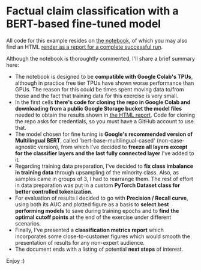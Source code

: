 # Factual claim classification with a BERT-based fine-tuned model

All code for this example resides on [the notebook](factual_claim_classification.ipynb), of which
you may also find an HTML [render as a report for a complete successful run](factual_claim_classification.html).

Although the notebook is thoroughtly commented, I'll share a brief summary here:
- The notebook is designed to be **compatible with Google Colab's TPUs**, although in practice free
  tier TPUs have shown worse performance than GPUs. The reason for this could be times spent moving
  data to/from those and the fact that training data for this exercise is very small.
- In the first cells **there's code for cloning the repo in Google Colab and downloading from a
  public Google Storage bucket the model files** needed to obtain the results shown in
  [the HTML report](factual_claim_classification.html). Code for cloning the repo asks for
  credentials, so you must have a GitHub account to use that.
- The model chosen for fine tuning is **Google's recommended version of Multilingual BERT**, called
  'bert-base-multilingual-cased' (non-case-agnostic version), from which I've decided to **freeze all
  layers except for the classifier layers and the last fully connected layer** I've added to it.
- Regarding training data preparation, I've decided to **fix class imbalance in training data** through
  upsampling of the minority class. Also, as samples came in groups of 3, I had to rearrange them.
  The rest of effort in data preparation was put in a custom **PyTorch Dataset class for better
  controlled tokenization**.
- For evaluation of results I decided to go with **Precision / Recall curve**, using both its AUC and
  plotted figure as a basis to **select best performing models** to save during training epochs and to
  **find the optimal cutoff points** at the end of the exercise under different scenarios.
- Finally, I've presented a **classification metrics report** which incorporates some close-to-customer
  figures which would smooth the presentation of results for any non-expert audience.
- The document ends with a listing of potential **next steps** of interest.

Enjoy :)
